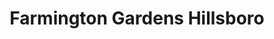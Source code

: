 ---
title: "Farmington Gardens Hillsboro"
url: /hillsboro/farmington-gardens-hillsboro/
shop: garden centre
---